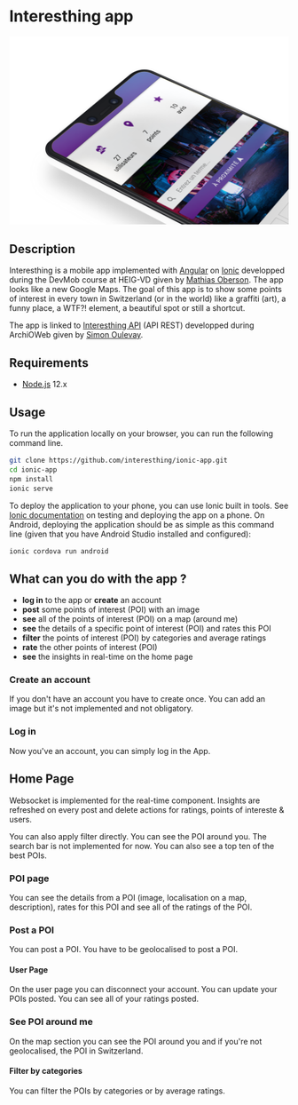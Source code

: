 # Interesthing app

![Accueil](screenshots/accueil.png)

## Description

Interesthing is a mobile app implemented with [Angular][angular] on [Ionic][ionic] developped during the DevMob course at HEIG-VD given by [Mathias Oberson][mathias]. The app looks like a new Google Maps. The goal of this app is to show some points of interest in every town in Switzerland (or in the world) like a graffiti (art), a funny place, a WTF?! element, a beautiful spot or still a shortcut.

The app is linked to [Interesthing API][api] (API REST) developped during ArchiOWeb given by [Simon Oulevay][simon].

## Requirements

* [Node.js][node] 12.x

## Usage

To run the application locally on your browser, you can run the following command line. 

```bash
git clone https://github.com/interesthing/ionic-app.git
cd ionic-app
npm install
ionic serve
```

To deploy the application to your phone, you can use Ionic built in tools. See [Ionic documentation][ionic_dev] on testing and deploying the app on a phone. On Android, deploying the application should be as simple as this command line (given that you have Android Studio installed and configured):

```bash
ionic cordova run android
```

## What can you do with the app ?

* **log in** to the app or **create** an account
* **post** some points of interest (POI) with an image
* **see** all of the points of interest (POI) on a map (around me)
* **see** the details of a specific point of interest (POI) and rates this POI
* **filter** the points of interest (POI) by categories and average ratings
* **rate** the other points of interest (POI)
* **see** the insights in real-time on the home page

### Create an account

If you don't have an account you have to create once. You can add an image but it's not implemented and not obligatory. 

### Log in

Now you've an account, you can simply log in the App. 

## Home Page

Websocket is implemented for the real-time component. Insights are refreshed on every post and delete actions for ratings, points of intereste & users.

You can also apply filter directly. 
You can see the POI around you.
The search bar is not implemented for now.
You can also see a top ten of the best POIs. 

### POI page

You can see the details from a POI (image, localisation on a map, description), rates for this POI and see all of the ratings of the POI. 

### Post a POI

You can post a POI. You have to be geolocalised to post a POI.

#### User Page

On the user page you can disconnect your account. 
You can update your POIs posted.
You can see all of your ratings posted. 

### See POI around me

On the map section you can see the POI around you and if you're not geolocalised, the POI in Switzerland. 

#### Filter by categories

You can filter the POIs by categories or by average ratings. 


[ionic]: https://ionicframework.com/docs
[ionic_dev]: https://ionicframework.com/docs/v1/guide/testing.html
[angular]: https://angular.io/docs
[node]: https://nodejs.org/
[api]: https://interesthing.herokuapp.com/
[mathias]: https://github.com/Tazaf
[simon]: https://github.com/AlphaHydrae
